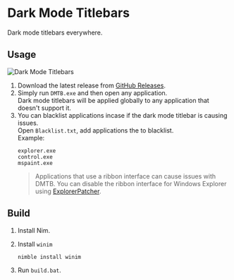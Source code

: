 # Dark Mode Titlebars

Dark mode titlebars everywhere.

## Usage

![Dark Mode Titlebars](https://cdn.discordapp.com/attachments/809195707151679547/1054762384629170176/image.png)

1. Download the latest release from [GitHub Releases](https://github.com/Aetopia/Dark-Mode-Titlebars/releases/latest).
2. Simply run `DMTB.exe` and then open any application.  
    Dark mode titlebars will be applied globally to any application that doesn't support it.
3. You can blacklist applications incase if the dark mode titlebar is causing issues.        
    Open `Blacklist.txt`, add applications the to blacklist.      
    Example:    
    ```
    explorer.exe
    control.exe
    mspaint.exe
    ```
    > Applications that use a ribbon interface can cause issues with DMTB.
    You can disable the ribbon interface for Windows Explorer using [ExplorerPatcher](https://github.com/valinet/ExplorerPatcher).

## Build
1. Install Nim.
2. Install `winim`

    ```
    nimble install winim
    ```
3. Run `build.bat`.
